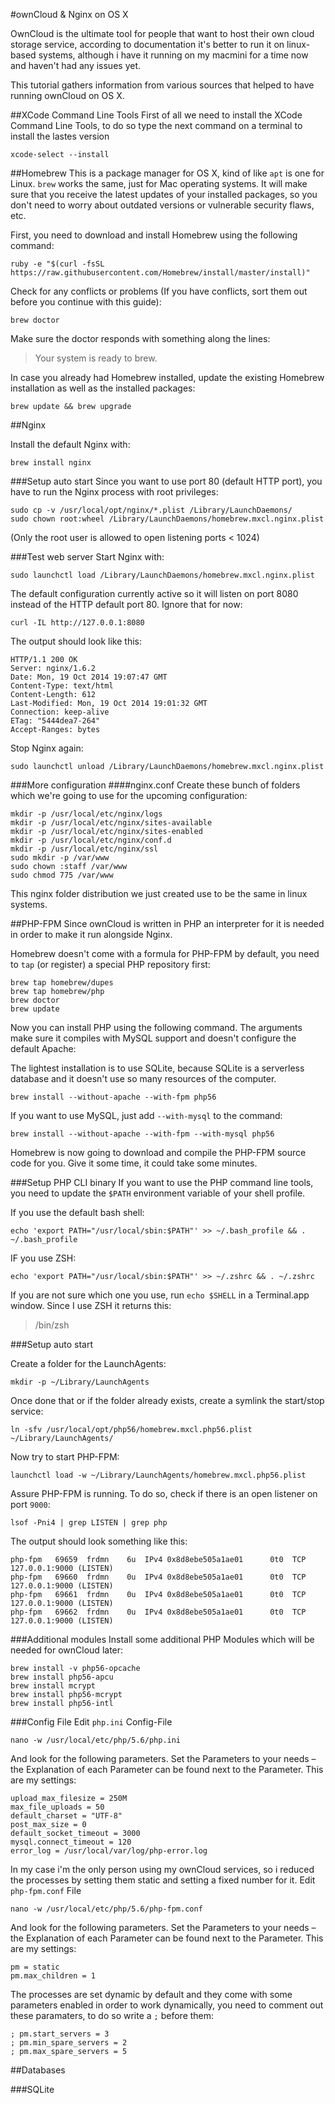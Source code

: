 #ownCloud & Nginx on OS X

OwnCloud is the ultimate tool for people that want to host their own cloud storage service, according to documentation it's better to run it on linux-based systems, although i have it running on my macmini for a time now and haven't had any issues yet.

This tutorial gathers information from various sources that helped to have running ownCloud on OS X.

##XCode Command Line Tools
First of all we need to install the XCode Command Line Tools, to do so type the next command on a terminal to install the lastes version
```
xcode-select --install
```

##Homebrew
This is a package manager for OS X, kind of like `apt` is one for Linux. `brew` works the same, just for Mac operating systems. It will make sure that you receive the latest updates of your installed packages, so you don't need to worry about outdated versions or vulnerable security flaws, etc.

First, you need to download and install Homebrew using the following command:
```
ruby -e "$(curl -fsSL https://raw.githubusercontent.com/Homebrew/install/master/install)"
```

Check for any conflicts or problems (If you have conflicts, sort them out before you continue with this guide):
```
brew doctor
```
Make sure the doctor responds with something along the lines:
> Your system is ready to brew.

In case you already had Homebrew installed, update the existing Homebrew installation as well as the installed packages:
```
brew update && brew upgrade
```

##Nginx

Install the default Nginx with:
```
brew install nginx
```
###Setup auto start
Since you want to use port 80 (default HTTP port), you have to run the Nginx process with root privileges:
```
sudo cp -v /usr/local/opt/nginx/*.plist /Library/LaunchDaemons/
sudo chown root:wheel /Library/LaunchDaemons/homebrew.mxcl.nginx.plist
```
(Only the root user is allowed to open listening ports < 1024)

###Test web server
Start Nginx with:
```
sudo launchctl load /Library/LaunchDaemons/homebrew.mxcl.nginx.plist
```
The default configuration currently active so it will listen on port 8080 instead of the HTTP default port 80. Ignore that for now:
```
curl -IL http://127.0.0.1:8080
```
The output should look like this:
```
HTTP/1.1 200 OK
Server: nginx/1.6.2
Date: Mon, 19 Oct 2014 19:07:47 GMT
Content-Type: text/html
Content-Length: 612
Last-Modified: Mon, 19 Oct 2014 19:01:32 GMT
Connection: keep-alive
ETag: "5444dea7-264"
Accept-Ranges: bytes
```
Stop Nginx again:
```
sudo launchctl unload /Library/LaunchDaemons/homebrew.mxcl.nginx.plist
```
###More configuration
####nginx.conf
Create these bunch of folders which we're going to use for the upcoming configuration:
```
mkdir -p /usr/local/etc/nginx/logs
mkdir -p /usr/local/etc/nginx/sites-available
mkdir -p /usr/local/etc/nginx/sites-enabled
mkdir -p /usr/local/etc/nginx/conf.d
mkdir -p /usr/local/etc/nginx/ssl
sudo mkdir -p /var/www
sudo chown :staff /var/www
sudo chmod 775 /var/www
```
This nginx folder distribution we just created use to be the same in linux systems.

##PHP-FPM
Since ownCloud is written in PHP an interpreter for it is needed in order to make it run alongside Nginx.

Homebrew doesn't come with a formula for PHP-FPM by default, you need to `tap` (or register) a special PHP repository first:
```
brew tap homebrew/dupes
brew tap homebrew/php
brew doctor
brew update
```
Now you can install PHP using the following command. The arguments make sure it compiles with MySQL support and doesn't configure the default Apache:

The lightest installation is to use SQLite, because SQLite is a serverless database and it doesn't use so many resources of the computer.
```
brew install --without-apache --with-fpm php56
```

If you want to use MySQL, just add `--with-mysql` to the command:
```
brew install --without-apache --with-fpm --with-mysql php56
```
Homebrew is now going to download and compile the PHP-FPM source code for you. Give it some time, it could take some minutes.

###Setup PHP CLI binary
If you want to use the PHP command line tools, you need to update the `$PATH` environment variable of your shell profile.

If you use the default bash shell:
```
echo 'export PATH="/usr/local/sbin:$PATH"' >> ~/.bash_profile && . ~/.bash_profile
```

IF you use ZSH:
```
echo 'export PATH="/usr/local/sbin:$PATH"' >> ~/.zshrc && . ~/.zshrc
```

If you are not sure which one you use, run `echo $SHELL` in a Terminal.app window. Since I use ZSH it returns this:
> /bin/zsh

###Setup auto start

Create a folder for the LaunchAgents:
```
mkdir -p ~/Library/LaunchAgents
```
Once done that or if the folder already exists, create a symlink the start/stop service:
```
ln -sfv /usr/local/opt/php56/homebrew.mxcl.php56.plist ~/Library/LaunchAgents/
```
Now try to start PHP-FPM:
```
launchctl load -w ~/Library/LaunchAgents/homebrew.mxcl.php56.plist
```
Assure PHP-FPM is running. To do so, check if there is an open listener on port `9000`:
```
lsof -Pni4 | grep LISTEN | grep php
```
The output should look something like this:
```
php-fpm   69659  frdmn    6u  IPv4 0x8d8ebe505a1ae01      0t0  TCP 127.0.0.1:9000 (LISTEN)
php-fpm   69660  frdmn    0u  IPv4 0x8d8ebe505a1ae01      0t0  TCP 127.0.0.1:9000 (LISTEN)
php-fpm   69661  frdmn    0u  IPv4 0x8d8ebe505a1ae01      0t0  TCP 127.0.0.1:9000 (LISTEN)
php-fpm   69662  frdmn    0u  IPv4 0x8d8ebe505a1ae01      0t0  TCP 127.0.0.1:9000 (LISTEN)
```

###Additional modules 
Install some additional PHP Modules which will be needed for ownCloud later:
```
brew install -v php56-opcache
brew install php56-apcu
brew install mcrypt
brew install php56-mcrypt
brew install php56-intl
```

###Config File
Edit `php.ini` Config-File
```
nano -w /usr/local/etc/php/5.6/php.ini
```
And look for the following parameters. Set the Parameters to your needs – the Explanation of each Parameter can be found next to the Parameter. This are my settings:
```
upload_max_filesize = 250M
max_file_uploads = 50
default_charset = "UTF-8"
post_max_size = 0
default_socket_timeout = 3000
mysql.connect_timeout = 120
error_log = /usr/local/var/log/php-error.log
```

In my case i'm the only person using my ownCloud services, so i reduced the processes by setting them static and setting a fixed number for it. 
Edit `php-fpm.conf` File
```
nano -w /usr/local/etc/php/5.6/php-fpm.conf
```
And look for the following parameters. Set the Parameters to your needs – the Explanation of each Parameter can be found next to the Parameter. This are my settings:
```
pm = static
pm.max_children = 1
```
The processes are set dynamic by default and they come with some parameters enabled in order to work dynamically, you need to comment out these paramaters, to do so write a `;` before them:
```
; pm.start_servers = 3
; pm.min_spare_servers = 2
; pm.max_spare_servers = 5
```

##Databases

###SQLite

